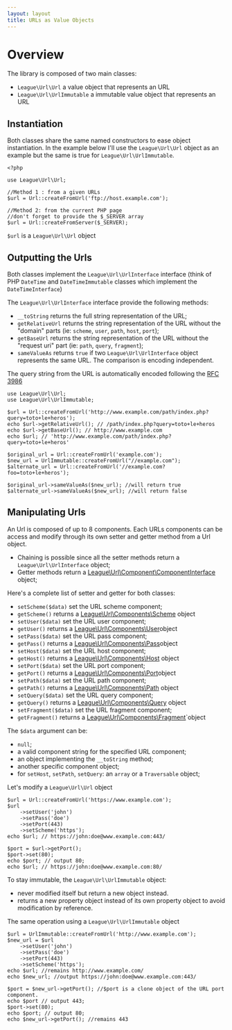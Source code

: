 ```yaml
---
layout: layout
title: URLs as Value Objects
---
```


# Overview

The library is composed of two main classes:

* `League\Url\Url` a value object that represents an URL
* `League\Url\UrlImmutable` a immutable value object that represents an URL

## Instantiation

Both classes share the same named constructors to ease object instantiation. In the example below I'll use the `League\Url\Url` object as an example but the same is true for `League\Url\UrlImmutable`.

~~~.language-php
<?php

use League\Url\Url;

//Method 1 : from a given URLs
$url = Url::createFromUrl('ftp://host.example.com');

//Method 2: from the current PHP page
//don't forget to provide the $_SERVER array
$url = Url::createFromServer($_SERVER); 
~~~

`$url` is a `League\Url\Url` object

## Outputting the Urls

Both classes implement the `League\Url\UrlInterface` interface (think of PHP `DateTime` and `DateTimeImmutable` classes which implement the `DateTimeInterface`) 

The `League\Url\UrlInterface` interface provide the following methods:

* `__toString` returns the full string representation of the URL;
* `getRelativeUrl` returns the string representation of the URL without the "domain" parts (ie: `scheme`, `user`, `path`, `host`, `port`);
* `getBaseUrl` returns the string representation of the URL without the "request uri" part (ie: `path`, `query`, `fragment`);
* `sameValueAs` returns `true` if two `League\Url\UrlInterface` object represents the same URL. The comparison is encoding independent.

<p class="message-info">The query string from the URL is automatically encoded following the <a href="http://www.faqs.org/rfcs/rfc3968" target="_blank">RFC 3986</a></p>

~~~.language-php
use League\Url\Url;
use League\Url\UrlImmutable;

$url = Url::createFromUrl('http://www.example.com/path/index.php?query=toto+le+heros');
echo $url->getRelativeUrl(); // /path/index.php?query=toto+le+heros
echo $url->getBaseUrl(); // http://www.example.com
echo $url; // 'http://www.example.com/path/index.php?query=toto+le+heros'

$original_url = Url::createFromUrl('example.com');
$new_url = UrlImmutable::createFromUrl("//example.com");
$alternate_url = Url::createFromUrl('//example.com?foo=toto+le+heros');

$original_url->sameValueAs($new_url); //will return true
$alternate_url->sameValueAs($new_url); //will return false
~~~

## Manipulating Urls

An Url is composed of up to 8 components. Each URLs components can be access and modify through its own setter and getter method from a Url object.

* Chaining is possible since all the setter methods return a `League\Url\UrlInterface` object;
* Getter methods return a [League\Url\Component\ComponentInterface](/components/basic/) object;

Here's a complete list of setter and getter for both classes:

* `setScheme($data)` set the URL scheme component;
* `getScheme()` returns a [League\Url\Components\Scheme](/components/basic/) object
* `setUser($data)` set the URL user component;
* `getUser()` returns a [League\Url\Components\User](/components/basic/)object
* `setPass($data)` set the URL pass component;
* `getPass()` returns a [League\Url\Components\Pass](/components/basic/)object
* `setHost($data)` set the URL host component;
* `getHost()` returns a [League\Url\Components\Host](/components/complex/) object
* `setPort($data)` set the URL port component;
* `getPort()` returns a [League\Url\Components\Port](/components/basic/)object
* `setPath($data)` set the URL path component;
* `getPath()` returns a [League\Url\Components\Path](/components/complex/) object
* `setQuery($data)` set the URL query component;
* `getQuery()` returns a [League\Url\Components\Query](/components/complex/) object
* `setFragment($data)` set the URL fragment component;
* `getFragment()` returns a [League\Url\Components\Fragment](/components/basic/)`object

The `$data` argument can be:

* `null`;
* a valid component string for the specified URL component;
* an object implementing the `__toString` method;
* another specific component object;
* for `setHost`, `setPath`, `setQuery`: an `array` or a `Traversable` object;

Let's modify a `League\Url\Url` object 

~~~.language-php
$url = Url::createFromUrl('https://www.example.com');
$url
	->setUser('john')
	->setPass('doe')
	->setPort(443)
	->setScheme('https');
echo $url; // https://john:doe@www.example.com:443/

$port = $url->getPort();
$port->set(80);
echo $port; // output 80;
echo $url; // https://john:doe@www.example.com:80/
~~~

<div class="message-warning">
To stay immutable, the <code>League\Url\UrlImmutable</code> object:
<ul>
<li>never modified itself but return a new object instead. 
<li>returns a new property object instead of its own property object to avoid modification by reference.
</ul>
</div>

The same operation using a `League\Url\UrlImmutable` object

~~~.language-php
$url = UrlImmutable::createFromUrl('http://www.example.com');
$new_url = $url
	->setUser('john')
	->setPass('doe')
	->setPort(443)
	->setScheme('https');
echo $url; //remains http://www.example.com/
echo $new_url; //output https://john:doe@www.example.com:443/

$port = $new_url->getPort(); //$port is a clone object of the URL port component.
echo $port // output 443;
$port->set(80);
echo $port; // output 80;
echo $new_url->getPort(); //remains 443
~~~
